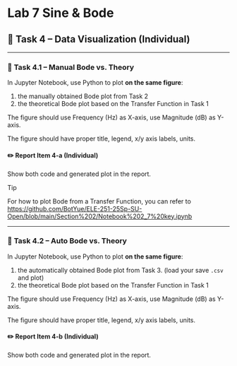 # Lab 7 Sine & Bode

## :dart: Task 4 – Data Visualization (Individual)

------

### 📌 **Task 4.1 – Manual Bode vs. Theory**

In Jupyter Notebook, use Python to plot **on the same figure**:
1) the manually obtained Bode plot from Task 2
2) the theoretical Bode plot based on the Transfer Function in Task 1

The figure should use Frequency (Hz) as X-axis, use Magnitude (dB) as Y-axis.

The figure should have proper title, legend, x/y axis labels, units.

#### :pencil2:  Report Item 4-a (Individual)

Show both code and generated plot in the report.

> [!TIP]
> For how to plot Bode from a Transfer Function, you can refer to https://github.com/BotYue/ELE-251-25Sp-SU-Open/blob/main/Section%202/Notebook%202_7%20key.ipynb

---
### 📌 **Task 4.2 – Auto Bode vs. Theory**

In Jupyter Notebook, use Python to plot **on the same figure**:
1) the automatically obtained Bode plot from Task 3. (load your save `.csv` and plot)
2) the theoretical Bode plot based on the Transfer Function in Task 1

The figure should use Frequency (Hz) as X-axis, use Magnitude (dB) as Y-axis.

The figure should have proper title, legend, x/y axis labels, units.

#### :pencil2:  Report Item 4-b (Individual)


Show both code and generated plot in the report.
